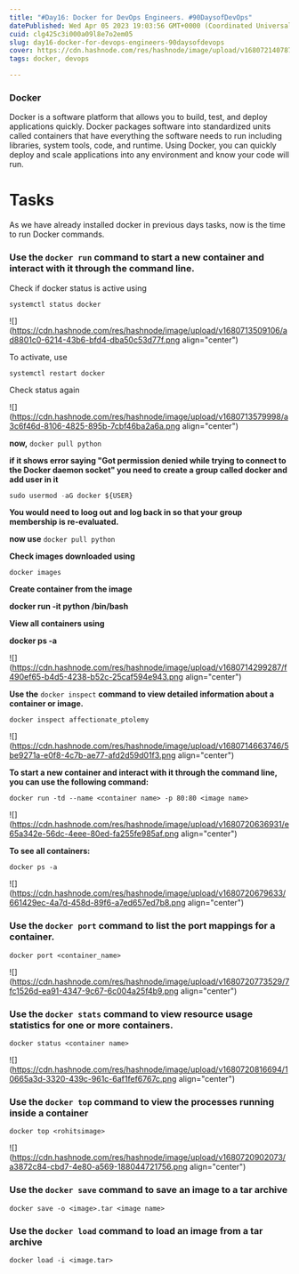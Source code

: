 ```yaml
---
title: "#Day16: Docker for DevOps Engineers. #90DaysofDevOps"
datePublished: Wed Apr 05 2023 19:03:56 GMT+0000 (Coordinated Universal Time)
cuid: clg425c3i000a09l8e7o2em05
slug: day16-docker-for-devops-engineers-90daysofdevops
cover: https://cdn.hashnode.com/res/hashnode/image/upload/v1680721407877/8422b323-e64d-48e5-b4a4-9be0cff2c58d.jpeg
tags: docker, devops

---
```


### Docker

Docker is a software platform that allows you to build, test, and deploy applications quickly. Docker packages software into standardized units called containers that have everything the software needs to run including libraries, system tools, code, and runtime. Using Docker, you can quickly deploy and scale applications into any environment and know your code will run.

# Tasks

As we have already installed docker in previous days tasks, now is the time to run Docker commands.

### Use the `docker run` command to start a new container and interact with it through the command line.

Check if docker status is active using

`systemctl status docker`

![](https://cdn.hashnode.com/res/hashnode/image/upload/v1680713509106/ad8801c0-6214-43b6-bfd4-dba50c53d77f.png align="center")

To activate, use

`systemctl restart docker`

Check status again

![](https://cdn.hashnode.com/res/hashnode/image/upload/v1680713579998/a3c6f46d-8106-4825-895b-7cbf46ba2a6a.png align="center")

**now,** `docker pull python`

**if it shows error saying "Got permission denied while trying to connect to the Docker daemon socket" you need to create a group called docker and add user in it**

```python
sudo usermod -aG docker ${USER}
```

**You would need to loog out and log back in so that your group membership is re-evaluated.**

**now use** `docker pull python`

**Check images downloaded using**

`docker images`

**Create container from the image**

**docker run -it python /bin/bash**

**View all containers using**

**docker ps -a**

![](https://cdn.hashnode.com/res/hashnode/image/upload/v1680714299287/f490ef65-b4d5-4238-b52c-25caf594e943.png align="center")

**Use the** `docker inspect` **command to view detailed information about a container or image.**

`docker inspect affectionate_ptolemy`

![](https://cdn.hashnode.com/res/hashnode/image/upload/v1680714663746/5be9271a-e0f8-4c7b-ae77-afd2d59d01f3.png align="center")

**To start a new container and interact with it through the command line, you can use the following command:**

`docker run -td --name <container name> -p 80:80 <image name>`

![](https://cdn.hashnode.com/res/hashnode/image/upload/v1680720636931/e65a342e-56dc-4eee-80ed-fa255fe985af.png align="center")

**To see all containers:**

`docker ps -a`

![](https://cdn.hashnode.com/res/hashnode/image/upload/v1680720679633/661429ec-4a7d-458d-89f6-a7ed657ed7b8.png align="center")

### **Use the** `docker port` **command to list the port mappings for a container.**

`docker port <container_name>`

![](https://cdn.hashnode.com/res/hashnode/image/upload/v1680720773529/7fc1526d-ea91-4347-9c67-6c004a25f4b9.png align="center")

### **Use the** `docker stats` command to view resource usage statistics for one or more containers.

`docker status <container name>`

![](https://cdn.hashnode.com/res/hashnode/image/upload/v1680720816694/10665a3d-3320-439c-961c-6af1fef6767c.png align="center")

### **Use the** `docker top` command to view the processes running inside a container

`docker top <rohitsimage>`

![](https://cdn.hashnode.com/res/hashnode/image/upload/v1680720902073/a3872c84-cbd7-4e80-a569-188044721756.png align="center")

### **Use the** `docker save` command to save an image to a tar archive

`docker save -o <image>.tar <image name>`

### **Use the** `docker load` command to load an image from a tar archive

`docker load -i <image.tar>`